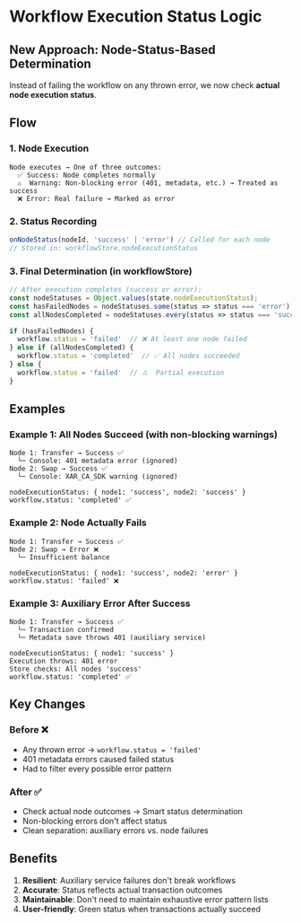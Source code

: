 # Workflow Execution Status Logic

## New Approach: Node-Status-Based Determination

Instead of failing the workflow on any thrown error, we now check **actual node execution status**.

## Flow

### 1. Node Execution
```
Node executes → One of three outcomes:
  ✅ Success: Node completes normally
  ⚠️  Warning: Non-blocking error (401, metadata, etc.) → Treated as success
  ❌ Error: Real failure → Marked as error
```

### 2. Status Recording
```typescript
onNodeStatus(nodeId, 'success' | 'error') // Called for each node
// Stored in: workflowStore.nodeExecutionStatus
```

### 3. Final Determination (in workflowStore)
```typescript
// After execution completes (success or error):
const nodeStatuses = Object.values(state.nodeExecutionStatus);
const hasFailedNodes = nodeStatuses.some(status => status === 'error');
const allNodesCompleted = nodeStatuses.every(status => status === 'success');

if (hasFailedNodes) {
  workflow.status = 'failed'  // ❌ At least one node failed
} else if (allNodesCompleted) {
  workflow.status = 'completed'  // ✅ All nodes succeeded
} else {
  workflow.status = 'failed'  // ⚠️  Partial execution
}
```

## Examples

### Example 1: All Nodes Succeed (with non-blocking warnings)
```
Node 1: Transfer → Success ✅
  └─ Console: 401 metadata error (ignored)
Node 2: Swap → Success ✅
  └─ Console: XAR_CA_SDK warning (ignored)
  
nodeExecutionStatus: { node1: 'success', node2: 'success' }
workflow.status: 'completed' ✅
```

### Example 2: Node Actually Fails
```
Node 1: Transfer → Success ✅
Node 2: Swap → Error ❌
  └─ Insufficient balance
  
nodeExecutionStatus: { node1: 'success', node2: 'error' }
workflow.status: 'failed' ❌
```

### Example 3: Auxiliary Error After Success
```
Node 1: Transfer → Success ✅
  └─ Transaction confirmed
  └─ Metadata save throws 401 (auxiliary service)
  
nodeExecutionStatus: { node1: 'success' }
Execution throws: 401 error
Store checks: All nodes 'success'
workflow.status: 'completed' ✅
```

## Key Changes

### Before ❌
- Any thrown error → `workflow.status = 'failed'`
- 401 metadata errors caused failed status
- Had to filter every possible error pattern

### After ✅
- Check actual node outcomes → Smart status determination
- Non-blocking errors don't affect status
- Clean separation: auxiliary errors vs. node failures

## Benefits

1. **Resilient**: Auxiliary service failures don't break workflows
2. **Accurate**: Status reflects actual transaction outcomes
3. **Maintainable**: Don't need to maintain exhaustive error pattern lists
4. **User-friendly**: Green status when transactions actually succeed
